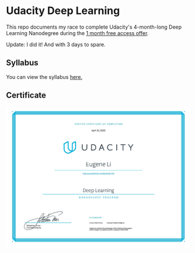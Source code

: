 # Udacity Deep Learning
This repo documents my race to complete Udacity's 4-month-long Deep Learning Nanodegree during the [1 month free access offer](https://www.udacity.com/legal/en-us/one-month-free-access).

Update: I did it! And with 3 days to spare.

## Syllabus
You can view the syllabus [here.](syllabus.pdf)

## Certificate
![Certificate](certification.jpg)
